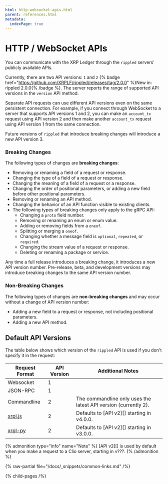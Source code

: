 ```yaml
---
html: http-websocket-apis.html
parent: references.html
metadata:
  indexPage: true
---
```

# HTTP / WebSocket APIs

You can communicate with the XRP Ledger through the `rippled` servers' publicly available APIs.

Currently, there are two API versions: `1` and `2` {% badge href="https://github.com/XRPLF/rippled/releases/tag/2.0.0" %}New in: rippled 2.0.0{% /badge %}. The server reports the range of supported API versions in the `version` API method. <!-- STYLE_OVERRIDE: will --> <!-- TODO: add a link when `version` method is documented. -->

Separate API requests can use different API versions even on the same persistent connection. For example, if you connect through WebSocket to a server that supports API versions 1 and 2, you can make an `account_tx` request using API version 2 and then make another `account_tx` request using API version 1 from the same connection.

Future versions of `rippled` that introduce breaking changes will introduce a new API version 3.


### Breaking Changes

The following types of changes are **breaking changes**:

- Removing or renaming a field of a request or response.
- Changing the type of a field of a request or response.
- Changing the meaning of a field of a request or a response.
- Changing the order of positional parameters, or adding a new field before other positional parameters.
- Removing or renaming an API method.
- Changing the behavior of an API function visible to existing clients.
- The following types of breaking changes only apply to the gRPC API:
    - Changing a `proto` field number.
    - Removing or renaming an enum or enum value.
    - Adding or removing fields from a `oneof`.
    - Splitting or merging a `oneof`.
    - Changing whether a message field is `optional`, `repeated`, or `required`.
    - Changing the stream value of a request or response.
    - Deleting or renaming a package or service.

Any time a full release introduces a breaking change, it introduces a new API version number. Pre-release, beta, and development versions may introduce breaking changes to the same API version number.

### Non-Breaking Changes

The following types of changes are **non-breaking changes** and may occur without a change of API version number:

- Adding a new field to a request or response, not including positional parameters.
- Adding a new API method.


## Default API Versions

The table below shows which version of the `rippled` API is used if you don't specify it in the request:

| Request Format | API Version | Additional Notes |
|----------------|-------------|------------------|
| Websocket      | 1           | |
| JSON-RPC       | 1           | |
| Commandline    | 2           | The commandline only uses the latest API version (currently 2). |
| [xrpl.js](https://github.com/XRPLF/xrpl.js) | 2 | Defaults to [API v2][] starting in v4.0.0. |
| [xrpl-py](https://github.com/XRPLF/xrpl-py) | 2 | Defaults to [API v2][] starting in v3.0.0. |

{% admonition type="info" name="Note" %}
[API v2][] is used by default when you make a request to a Clio server, starting in v???.
{% /admonition %}

{% raw-partial file="/docs/_snippets/common-links.md" /%}

{% child-pages /%}

